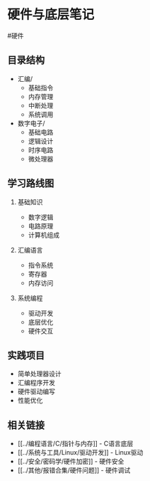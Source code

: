# 硬件与底层笔记

#硬件

## 目录结构

- 汇编/
  - 基础指令
  - 内存管理
  - 中断处理
  - 系统调用
- 数字电子/
  - 基础电路
  - 逻辑设计
  - 时序电路
  - 微处理器

## 学习路线图

1. 基础知识
   - 数字逻辑
   - 电路原理
   - 计算机组成

2. 汇编语言
   - 指令系统
   - 寄存器
   - 内存访问

3. 系统编程
   - 驱动开发
   - 底层优化
   - 硬件交互

## 实践项目

- 简单处理器设计
- 汇编程序开发
- 硬件驱动编写
- 性能优化

## 相关链接

- [[../编程语言/C/指针与内存]] - C语言底层
- [[../系统与工具/Linux/驱动开发]] - Linux驱动
- [[../安全/密码学/硬件加密]] - 硬件安全
- [[../其他/报错合集/硬件问题]] - 硬件调试 
